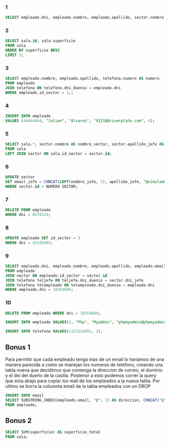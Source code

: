 ### 1
```sql
SELECT empleado.dni, empleado.nombre, empleado.apellido, sector.nombre AS sector FROM empleado JOIN sector;
```
### 2
```sql
SELECT sala.id, sala.superficie
FROM sala
ORDER BY superficie DESC
LIMIT 3;
```
### 3
```sql
SELECT empleado.nombre, empleado.apellido, telefono.numero AS numero
FROM empleado 
JOIN telefono ON telefono.dni_duenio = empleado.dni
WHERE empleado.id_sector = 1;;
```
### 4
```sql
INSERT INTO empleado
VALUES (44444444, "Julian", "Alvarez", "91218@riverplate.com", 4);
```
### 5
```sql
SELECT sala.*, sector.nombre AS nombre_sector, sector.apellido_jefe AS jefe_sector
FROM sala
LEFT JOIN sector ON sala.id_sector = sector.id;
```
### 6
```sql
UPDATE sector 
SET email_jefe = CONCAT(LEFT(nombre_jefe, 1), apellido_jefe, "@simuladores.com.ar") 
WHERE sector.id = NUMERO SECTOR;
```
### 7
```sql
DELETE FROM empleado 
WHERE dni = 8578124;
```
### 8
```sql
UPDATE empleado SET id_sector = 3 
WHERE dni = 43182902;
```
### 9
```sql
SELECT empleado.dni, empleado.nombre, empleado.apellido, empleado.email, telempleado.numero AS numero_empleado, sector.nombre AS nombre_sector, sector.apellido_jefe, teljefe.numero
FROM empleado
JOIN sector ON empleado.id_sector = sector.id
JOIN telefono teljefe ON teljefe.dni_duenio = sector.dni_jefe
JOIN telefono telempleado ON telempleado.dni_duenio = empleado.dni
WHERE empleado.dni = 18354680;
```
### 10
```sql
DELETE FROM empleado WHERE dni = 18354680;
```
```sql
INSERT INTO empleado VALUES(2, "Php", "Myadmin", "phpmyadmin@phpmyadmin.com", 2);
```
```sql
INSERT INTO telefono VALUES(1122334455, 2);
```
## Bonus 1
Para permitir que cada empleado tenga mas de un email lo hariamos de una manera parecida a como se manejan los numeros de telefono, creando una tabla nueva que decidimos que contenga
la direccion de correo, el dominio y el dni del dueño de la casilla. Posterior a esto podemos correr la query que esta abajo para copiar los mail de los empleados a la nueva tabla. 
Por ultimo se borra la columnta email de la tabla empleados con un DROP
```sql
INSERT INTO email
SELECT SUBSTRING_INDEX(empleado.email, "@", 1) AS direccion, CONCAT("@", SUBSTRING_INDEX(empleado.email, "@", -1)) AS dominio, empleado.dni 
FROM empleado;
```
## Bonus 2
```sql
SELECT SUM(superficie) AS superficie_total
FROM sala;
```
